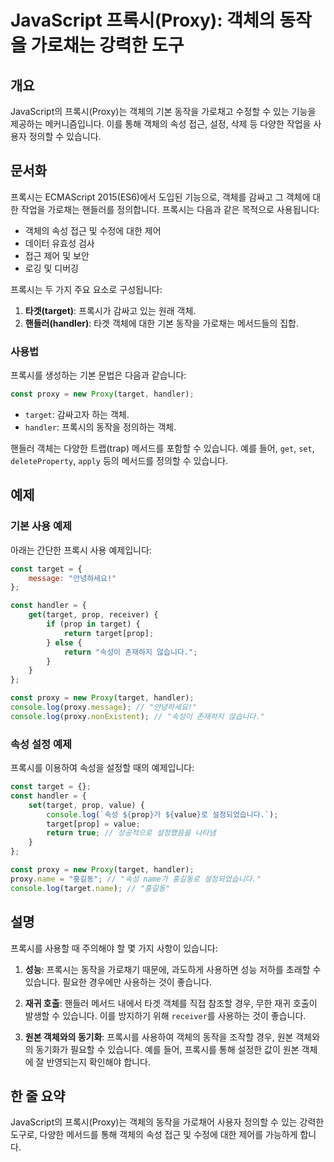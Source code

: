 <!--
Meta Description: # JavaScript 프록시(Proxy): 객체의 동작을 가로채는 강력한 도구 ## 개요 JavaScript의 프록시(Proxy)는 객체의 기본 동작을 가로채고 수정할 수 있는 기능을 제공하는 메커니즘입니다. 이를 통해 객체의 속성 접근, 설정, 삭제 등 다양한 작업...
Meta Keywords: target, proxy, 객체의, 동작을, 있습니다
-->

# JavaScript 프록시(Proxy): 객체의 동작을 가로채는 강력한 도구

## 개요
JavaScript의 프록시(Proxy)는 객체의 기본 동작을 가로채고 수정할 수 있는 기능을 제공하는 메커니즘입니다. 이를 통해 객체의 속성 접근, 설정, 삭제 등 다양한 작업을 사용자 정의할 수 있습니다.

## 문서화
프록시는 ECMAScript 2015(ES6)에서 도입된 기능으로, 객체를 감싸고 그 객체에 대한 작업을 가로채는 핸들러를 정의합니다. 프록시는 다음과 같은 목적으로 사용됩니다:

- 객체의 속성 접근 및 수정에 대한 제어
- 데이터 유효성 검사
- 접근 제어 및 보안
- 로깅 및 디버깅

프록시는 두 가지 주요 요소로 구성됩니다:
1. **타겟(target)**: 프록시가 감싸고 있는 원래 객체.
2. **핸들러(handler)**: 타겟 객체에 대한 기본 동작을 가로채는 메서드들의 집합.

### 사용법
프록시를 생성하는 기본 문법은 다음과 같습니다:

```javascript
const proxy = new Proxy(target, handler);
```

- `target`: 감싸고자 하는 객체.
- `handler`: 프록시의 동작을 정의하는 객체.

핸들러 객체는 다양한 트랩(trap) 메서드를 포함할 수 있습니다. 예를 들어, `get`, `set`, `deleteProperty`, `apply` 등의 메서드를 정의할 수 있습니다.

## 예제
### 기본 사용 예제
아래는 간단한 프록시 사용 예제입니다:

```javascript
const target = {
    message: "안녕하세요!"
};

const handler = {
    get(target, prop, receiver) {
        if (prop in target) {
            return target[prop];
        } else {
            return "속성이 존재하지 않습니다.";
        }
    }
};

const proxy = new Proxy(target, handler);
console.log(proxy.message); // "안녕하세요!"
console.log(proxy.nonExistent); // "속성이 존재하지 않습니다."
```

### 속성 설정 예제
프록시를 이용하여 속성을 설정할 때의 예제입니다:

```javascript
const target = {};
const handler = {
    set(target, prop, value) {
        console.log(`속성 ${prop}가 ${value}로 설정되었습니다.`);
        target[prop] = value;
        return true; // 성공적으로 설정했음을 나타냄
    }
};

const proxy = new Proxy(target, handler);
proxy.name = "홍길동"; // "속성 name가 홍길동로 설정되었습니다."
console.log(target.name); // "홍길동"
```

## 설명
프록시를 사용할 때 주의해야 할 몇 가지 사항이 있습니다:

1. **성능**: 프록시는 동작을 가로채기 때문에, 과도하게 사용하면 성능 저하를 초래할 수 있습니다. 필요한 경우에만 사용하는 것이 좋습니다.
  
2. **재귀 호출**: 핸들러 메서드 내에서 타겟 객체를 직접 참조할 경우, 무한 재귀 호출이 발생할 수 있습니다. 이를 방지하기 위해 `receiver`를 사용하는 것이 좋습니다.

3. **원본 객체와의 동기화**: 프록시를 사용하여 객체의 동작을 조작할 경우, 원본 객체와의 동기화가 필요할 수 있습니다. 예를 들어, 프록시를 통해 설정한 값이 원본 객체에 잘 반영되는지 확인해야 합니다.

## 한 줄 요약
JavaScript의 프록시(Proxy)는 객체의 동작을 가로채어 사용자 정의할 수 있는 강력한 도구로, 다양한 메서드를 통해 객체의 속성 접근 및 수정에 대한 제어를 가능하게 합니다.